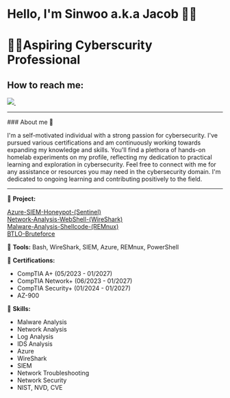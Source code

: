 # Hello, I'm Sinwoo a.k.a Jacob 🙋‍♂️
<h1>👨‍💻Aspiring Cyberscurity Professional</h1>
<h2>How to reach me:</h2>
<a href="https://www.linkedin.com/in/sinwoo-lee-370a8a13a">
    <img src="https://img.shields.io/badge/linkedin-%230077B5.svg?&style=for-the-badge&logo=linkedin&logoColor=white" />
</a>&nbsp;&nbsp;&nbsp;&nbsp;

<hr>
### About me 📌

I'm a self-motivated individual with a strong passion for cybersecurity. I've pursued various certifications and am continuously working towards expanding my knowledge and skills. You'll find a plethora of hands-on homelab experiments on my profile, reflecting my dedication to practical learning and exploration in cybersecurity. Feel free to connect with me for any assistance or resources you may need in the cybersecurity domain. I'm dedicated to ongoing learning and contributing positively to the field.
<hr>

🚀 **Project:**

[Azure-SIEM-Honeypot-(Sentinel)](https://github.com/J-SinwooLee/Azure-SIEM-Honeypot)
<br>
[Network-Analysis-WebShell-(WireShark)](https://github.com/J-SinwooLee/Network-Analysis-WebShell)
<br>
[Malware-Analysis-Shellcode-(REMnux)](https://github.com/J-SinwooLee/Malware-Analysis-REMnux)
<br>
[BTLO-Bruteforce](https://github.com/J-SinwooLee/BTLO-Bruteforce)


🔧 **Tools:** 
Bash, WireShark, SIEM, Azure, REMnux, PowerShell

🏅 **Certifications:**
- CompTIA A+ (05/2023 - 01/2027)
- CompTIA Network+ (06/2023 - 01/2027)
- CompTIA Security+ (01/2024 - 01/2027)
- AZ-900

💼 **Skills:**
- Malware Analysis
- Network Analysis
- Log Analysis
- IDS Analysis
- Azure
- WireShark
- SIEM
- Network Troubleshooting
- Network Security
- NIST, NVD, CVE
